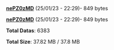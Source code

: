 [**nePZ0zMD**](/data/nePZ0zMD.txt) (25/01/23 - 22:29)- 849 bytes

[**nePZ0zMD**](/data/nePZ0zMD.txt) (25/01/23 - 22:29)- 849 bytes

**Total Datas**: 6383

**Total Size**: 37.82 MB / 37.8 MB